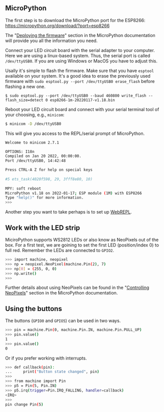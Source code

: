 ## MicroPython

The first step is to download the MicroPython port for the ESP8266: https://micropython.org/download/?port=esp8266

The "[Deploying the firmware](https://docs.micropython.org/en/latest/esp8266/tutorial/intro.html#deploying-the-firmware)" section in the MicroPython documentation will provide you all the information you need.

Connect your LED circuit board with the serial adapter to your computer. Here we are using a linux-based system. Thus, the serial port is called `/dev/ttyUSB0`. If you are using Windows or MacOS you have to adjust this.

Usally it's simple to flash the firmware. Make sure that you have `esptool` available on your system. It's a good idea to erase the previously used firmware with `sudo esptool.py --port /dev/ttyUSB0 erase_flash` before flashing a new one.

```
$ sudo esptool.py --port /dev/ttyUSB0 --baud 460800 write_flash --flash_size=detect 0 esp8266-1m-20220117-v1.18.bin 
```

Reboot your LED circuit board and connect with your serial terminal tool of your choosing, e.g., `minicom`:

```bash
$ minicom -D /dev/ttyUSB0
```

This will give you access to the REPL/serial prompt of MicroPython.

```bash
Welcome to minicom 2.7.1

OPTIONS: I18n 
Compiled on Jan 20 2022, 00:00:00.
Port /dev/ttyUSB0, 14:42:48

Press CTRL-A Z for help on special keys                                  
                                                                         
#5 ets_task(4020f598, 29, 3fff8e80, 10)                                  
                                                                         
MPY: soft reboot
MicroPython v1.18 on 2022-01-17; ESP module (1M) with ESP8266
Type "help()" for more information.
>>> 
```

Another step you want to take perhaps is to set up [WebREPL](https://docs.micropython.org/en/latest/esp8266/tutorial/repl.html#webrepl-a-prompt-over-wifi).

## Work with the LED strip

MiciroPython supports WS2812 LEDs or also know as NeoPixels out of the box. For a first test, we are goining to set the first LED (position/index 0) to full red. Remember the LEDs are connected to `GPIO2`.

```bash
>>> import machine, neopixel
>>> np = neopixel.NeoPixel(machine.Pin(2), 7)
>>> np[0] = (255, 0, 0)
>>> np.write()
>>> 
```

Further details about using NeoPixels can be found in the "[Controlling NeoPixels](https://docs.micropython.org/en/latest/esp8266/tutorial/neopixel.html)" section in the MicroPython documentation.

## Using the buttons

The buttons (`GPIO0` and `GPIO5`) can be used in two ways. 

```bash
>>> pin = machine.Pin(0, machine.Pin.IN, machine.Pin.PULL_UP)
>>> pin.value()
1
>>> pin.value()
0
```

Or if you prefer working with interrupts.

```bash
>>> def callback(pin):
...     print("Button state changed", pin)
>>>
>>> from machine import Pin
>>> p5 = Pin(5, Pin.IN)
>>> p5.irq(trigger=Pin.IRQ_FALLING, handler=callback)
<IRQ>
>>>
pin change Pin(5)
```
